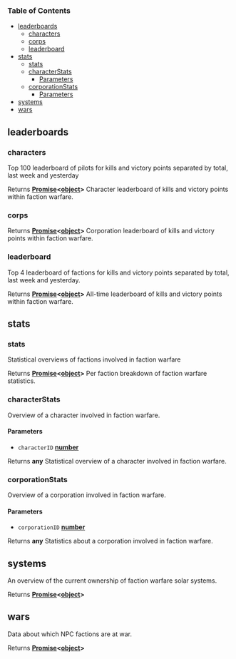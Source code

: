 <!-- Generated by documentation.js. Update this documentation by updating the source code. -->

### Table of Contents

*   [leaderboards][1]
    *   [characters][2]
    *   [corps][3]
    *   [leaderboard][4]
*   [stats][5]
    *   [stats][6]
    *   [characterStats][7]
        *   [Parameters][8]
    *   [corporationStats][9]
        *   [Parameters][10]
*   [systems][11]
*   [wars][12]

## leaderboards

### characters

Top 100 leaderboard of pilots for kills and victory points separated by total, last week and yesterday

Returns **[Promise][13]<[object][14]>** Character leaderboard of kills and victory points within faction warfare.

### corps

Returns **[Promise][13]<[object][14]>** Corporation leaderboard of kills and victory points within faction warfare.

### leaderboard

Top 4 leaderboard of factions for kills and victory points separated by total, last week and yesterday.

Returns **[Promise][13]<[object][14]>** All-time leaderboard of kills and victory points within faction warfare.

## stats

### stats

Statistical overviews of factions involved in faction warfare

Returns **[Promise][13]<[object][14]>** Per faction breakdown of faction warfare statistics.

### characterStats

Overview of a character involved in faction warfare.

#### Parameters

*   `characterID` **[number][15]**&#x20;

Returns **any** Statistical overview of a character involved in faction warfare.

### corporationStats

Overview of a corporation involved in faction warfare.

#### Parameters

*   `corporationID` **[number][15]**&#x20;

Returns **any** Statistics about a corporation involved in faction warfare.

## systems

An overview of the current ownership of faction warfare solar systems.

Returns **[Promise][13]<[object][14]>**&#x20;

## wars

Data about which NPC factions are at war.

Returns **[Promise][13]<[object][14]>**&#x20;

[1]: #leaderboards

[2]: #characters

[3]: #corps

[4]: #leaderboard

[5]: #stats

[6]: #stats-1

[7]: #characterstats

[8]: #parameters

[9]: #corporationstats

[10]: #parameters-1

[11]: #systems

[12]: #wars

[13]: https://developer.mozilla.org/docs/Web/JavaScript/Reference/Global_Objects/Promise

[14]: https://developer.mozilla.org/docs/Web/JavaScript/Reference/Global_Objects/Object

[15]: https://developer.mozilla.org/docs/Web/JavaScript/Reference/Global_Objects/Number
